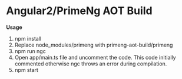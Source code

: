 <h1>Angular2/PrimeNg AOT Build</h1>

<strong>Usage</strong>

1) npm install <br />
2) Replace node_modules/primeng with primeng-aot-build/primeng<br />
3) npm run ngc<br />
4) Open app/main.ts file and uncomment the code. This code initially commented otherwise ngc throws an error during compilation.<br />
5) npm start
